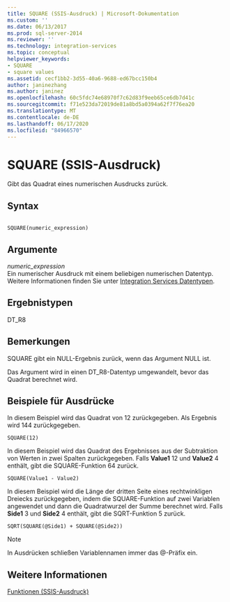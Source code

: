```yaml
---
title: SQUARE (SSIS-Ausdruck) | Microsoft-Dokumentation
ms.custom: ''
ms.date: 06/13/2017
ms.prod: sql-server-2014
ms.reviewer: ''
ms.technology: integration-services
ms.topic: conceptual
helpviewer_keywords:
- SQUARE
- square values
ms.assetid: cecf1bb2-3d55-40a6-9688-ed67bcc150b4
author: janinezhang
ms.author: janinez
ms.openlocfilehash: 60c5fdc74e68970f7c62d83f9eeb65ce6db7d41c
ms.sourcegitcommit: f71e523da72019de81a8bd5a0394a62f7f76ea20
ms.translationtype: MT
ms.contentlocale: de-DE
ms.lasthandoff: 06/17/2020
ms.locfileid: "84966570"
---
```

# <a name="square-ssis-expression"></a>SQUARE (SSIS-Ausdruck)
  Gibt das Quadrat eines numerischen Ausdrucks zurück.  
  
## <a name="syntax"></a>Syntax  
  
```  
  
SQUARE(numeric_expression)  
```  
  
## <a name="arguments"></a>Argumente  
 *numeric_expression*  
 Ein numerischer Ausdruck mit einem beliebigen numerischen Datentyp. Weitere Informationen finden Sie unter [Integration Services Datentypen](../data-flow/integration-services-data-types.md).  
  
## <a name="result-types"></a>Ergebnistypen  
 DT_R8  
  
## <a name="remarks"></a>Bemerkungen  
 SQUARE gibt ein NULL-Ergebnis zurück, wenn das Argument NULL ist.  
  
 Das Argument wird in einen DT_R8-Datentyp umgewandelt, bevor das Quadrat berechnet wird.  
  
## <a name="expression-examples"></a>Beispiele für Ausdrücke  
 In diesem Beispiel wird das Quadrat von 12 zurückgegeben. Als Ergebnis wird 144 zurückgegeben.  
  
```  
SQUARE(12)  
```  
  
 In diesem Beispiel wird das Quadrat des Ergebnisses aus der Subtraktion von Werten in zwei Spalten zurückgegeben. Falls **Value1** 12 und **Value2** 4 enthält, gibt die SQUARE-Funktion 64 zurück.  
  
```  
SQUARE(Value1 - Value2)  
```  
  
 In diesem Beispiel wird die Länge der dritten Seite eines rechtwinkligen Dreiecks zurückgegeben, indem die SQUARE-Funktion auf zwei Variablen angewendet und dann die Quadratwurzel der Summe berechnet wird. Falls **Side1** 3 und **Side2** 4 enthält, gibt die SQRT-Funktion 5 zurück.  
  
```  
SQRT(SQUARE(@Side1) + SQUARE(@Side2))  
```  
  
> [!NOTE]  
>  In Ausdrücken schließen Variablennamen immer das \@-Präfix ein.  
  
## <a name="see-also"></a>Weitere Informationen  
 [Funktionen &#40;SSIS-Ausdruck&#41;](functions-ssis-expression.md)  
  
  

